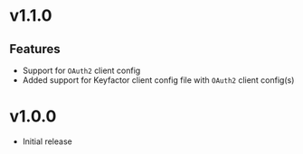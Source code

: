 # v1.1.0

## Features
- Support for `OAuth2` client config
- Added support for Keyfactor client config file with `OAuth2` client config(s)

# v1.0.0
- Initial release